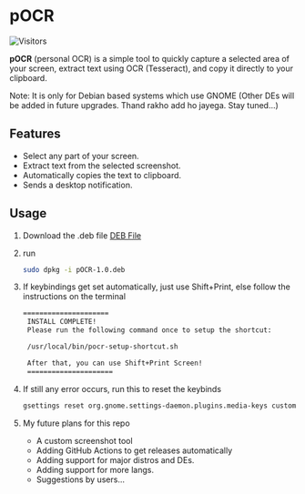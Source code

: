 # pOCR

![Visitors](https://visitor-badge.laobi.icu/badge?page_id=PunVas.pOCR)

**pOCR** (personal OCR) is a simple tool to quickly capture a selected area of your screen, extract text using OCR (Tesseract), and copy it directly to your clipboard.

Note: It is only for Debian based systems which use GNOME (Other DEs will be added in future upgrades. Thand rakho add ho jayega. Stay tuned...)


## Features
- Select any part of your screen.
- Extract text from the selected screenshot.
- Automatically copies the text to clipboard.
- Sends a desktop notification.

## Usage
1) Download the .deb file [DEB File](https://raw.githubusercontent.com/PunVas/pOCR/main/pOCR-1.0.deb
)
2) run  
    ```bash
    sudo dpkg -i pOCR-1.0.deb
    ```
3) If keybindings get set automatically, just use Shift+Print, else follow the instructions on  the terminal
   ```bash
   =====================
    INSTALL COMPLETE!
    Please run the following command once to setup the shortcut:

    /usr/local/bin/pocr-setup-shortcut.sh

    After that, you can use Shift+Print Screen!
    =====================
   ```

4) If still any error occurs, run this to reset the keybinds
   ```bash
   gsettings reset org.gnome.settings-daemon.plugins.media-keys custom-keybindings
    ```

5) My future plans for this repo
      - A custom screenshot tool
      - Adding GitHub Actions to get releases automatically
      - Adding support for major distros and DEs.
      - Adding support for more langs.
      - Suggestions by users...
